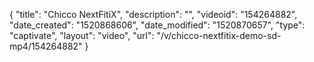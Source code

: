 {
    "title": "Chicco NextFitiX",
    "description": "",
    "videoid": "154264882",
    "date_created": "1520868606",
    "date_modified": "1520870657",
    "type": "captivate",
    "layout": "video",
    "url": "\/v\/chicco-nextfitix-demo-sd-mp4\/154264882"
}